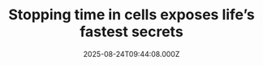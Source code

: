 ---
title: "Stopping time in cells exposes life’s fastest secrets"
date: 2025-08-24T09:44:08.000Z
category: Health
externalLink: "https://www.sciencedaily.com/releases/2025/08/250824031525.htm"
image: ""
excerpt: "Scientists have developed a groundbreaking cryo-optical microscopy technique that freezes living cells mid-action, capturing ultra-detailed snapshots of fast biological processes. By rapidly immobilizing cells at precise moments, researchers can overcome the limitations of traditional live-cell imaging and gain sharper insights into fleeting events like calcium ion waves in heart cells.…"
---